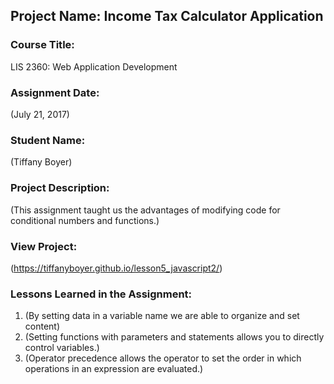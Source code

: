 ## Project Name:  Income Tax Calculator Application

### Course Title:
LIS 2360:  Web Application Development

### Assignment Date:  
(July 21, 2017)

### Student Name:  
(Tiffany Boyer)

### Project Description:
(This assignment taught us the advantages of modifying code for conditional numbers and functions.)

### View Project:
(https://tiffanyboyer.github.io/lesson5_javascript2/)

### Lessons Learned in the Assignment:
1. (By setting data in a variable name we are able to organize and set content)
2. (Setting functions with parameters and statements allows you to directly control variables.)
3. (Operator precedence allows the operator to set the order in which operations in an expression are evaluated.)

